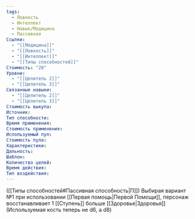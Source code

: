 ```yaml
---
tags:
  - Ловкость
  - Интеллект
  - Навык/Медицина
  - Пассивная
Ссылки:
  - "[[Медицина]]"
  - "[[Ловкость]]"
  - "[[Интеллект]]"
  - "[[Типы способностей]]"
Стоимость: "20"
Уровни:
  - "[[Целитель 2]]"
  - "[[Целитель 3]]"
Связанные навыки:
  - "[[Целитель 2]]"
  - "[[Целитель 3]]"
Стоимость выкупа:
Источник:
Тип способности:
Время применения:
Стоимость применения:
Используемый пул:
Стоимость пула:
Характеристики:
Дальность:
Шаблон:
Количество целей:
Время действия:
Тип воздействия:
---
```

([[Типы способностей#Пассивная способность|П]]) Выбирая вариант №1 при использовании [[Первая помощь|Первой Помощи]], персонаж восстанавливает 1 [[Ступень]] больше [[Здоровье|Здоровья]]
(Используемая кость теперь не d6, а d8)
